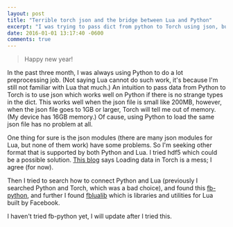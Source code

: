```yaml
---
layout: post
title: "Terrible torch json and the bridge between Lua and Python"
excerpt: "I was trying to pass dict from python to Torch using json, but json in Torch works bad."
date: 2016-01-01 13:17:40 -0600
comments: true
---
```


> Happy new year!

In the past three month, I was always using Python to do a lot preprocessing job. (Not saying Lua cannot do such work, it's because I'm still not familiar with Lua that much.) An intuition to pass data from Python to Torch is to use json which works well on Python if there is no strange types in the dict. This works well when the json file is small like 200MB, however, when the json file goes to 1GB or larger, Torch will tell me out of memory. (My device has 16GB memory.) Of cause, using Python to load the same json file has no problem at all.

One thing for sure is the json modules (there are many json modules for Lua, but none of them work) have some problems. So I'm seeking other format that is supported by both Python and Lua. I tried hdf5 which could be a possible solution. [This blog](http://fastml.com/loading-data-in-torch-is-a-mess/) says Loading data in Torch is a mess; I agree (for now).

Then I tried to search how to connect Python and Lua (previously I searched Python and Torch, which was a bad choice), and found this [fb-python](https://github.com/facebook/fblualib/blob/master/fblualib/python/README.md), and further I found [fblualib](https://github.com/facebook/fblualib) which is libraries and utilities for Lua built by Facebook.

I haven't tried fb-python yet, I will update after I tried this.

